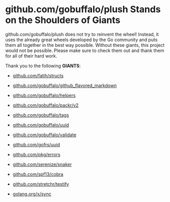 # github.com/gobuffalo/plush Stands on the Shoulders of Giants

github.com/gobuffalo/plush does not try to reinvent the wheel! Instead, it uses the already great wheels developed by the Go community and puts them all together in the best way possible. Without these giants, this project would not be possible. Please make sure to check them out and thank them for all of their hard work.

Thank you to the following **GIANTS**:


* [github.com/fatih/structs](https://godoc.org/github.com/fatih/structs)

* [github.com/gobuffalo/github_flavored_markdown](https://godoc.org/github.com/gobuffalo/github_flavored_markdown)

* [github.com/gobuffalo/helpers](https://godoc.org/github.com/gobuffalo/helpers)

* [github.com/gobuffalo/packr/v2](https://godoc.org/github.com/gobuffalo/packr/v2)

* [github.com/gobuffalo/tags](https://godoc.org/github.com/gobuffalo/tags)

* [github.com/gobuffalo/uuid](https://godoc.org/github.com/gobuffalo/uuid)

* [github.com/gobuffalo/validate](https://godoc.org/github.com/gobuffalo/validate)

* [github.com/gofrs/uuid](https://godoc.org/github.com/gofrs/uuid)

* [github.com/pkg/errors](https://godoc.org/github.com/pkg/errors)

* [github.com/serenize/snaker](https://godoc.org/github.com/serenize/snaker)

* [github.com/spf13/cobra](https://godoc.org/github.com/spf13/cobra)

* [github.com/stretchr/testify](https://godoc.org/github.com/stretchr/testify)

* [golang.org/x/sync](https://godoc.org/golang.org/x/sync)
